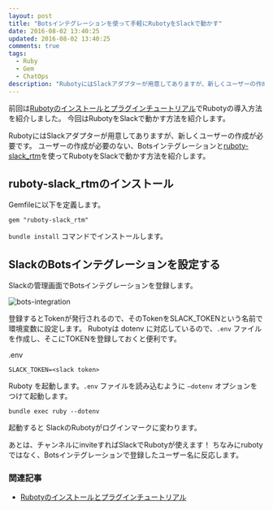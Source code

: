 ```yaml
---
layout: post
title: "Botsインテグレーションを使って手軽にRubotyをSlackで動かす"
date: 2016-08-02 13:40:25
updated: 2016-08-02 13:40:25
comments: true
tags: 
  - Ruby 
  - Gem 
  - ChatOps
description: "RubotyにはSlackアダプターが用意してありますが、新しくユーザーの作成が必要です。今回はユーザーの作成が必要のない、Botsインテグレーションとruboty-slack_rtmを使ってRubotyをSlackで動かす方法を紹介します。"
---
```


前回は[Rubotyのインストールとプラグインチュートリアル](/blog/2016/07/29/first-step-ruboty/)でRubotyの導入方法を紹介しました。
今回はRubotyをSlackで動かす方法を紹介します。

RubotyにはSlackアダプターが用意してありますが、新しくユーザーの作成が必要です。
ユーザーの作成が必要のない、Botsインテグレーションと[ruboty-slack_rtm](https://github.com/rosylilly/ruboty-slack_rtm)を使ってRubotyをSlackで動かす方法を紹介します。

## ruboty-slack_rtmのインストール

Gemfileに以下を定義します。

```
gem "ruboty-slack_rtm"
```

`bundle install` コマンドでインストールします。

## SlackのBotsインテグレーションを設定する

Slackの管理画面でBotsインテグレーションを登録します。

![bots-integration](/images/bots-integration.png)

登録するとTokenが発行されるので、そのTokenをSLACK_TOKENという名前で環境変数に設定します。
Rubotyは dotenv に対応しているので、`.env` ファイルを作成し、そこにTOKENを登録しておくと便利です。

.env

```
SLACK_TOKEN=<slack token>
```

Ruboty を起動します。`.env` ファイルを読み込むように `—dotenv` オプションをつけて起動します。

```
bundle exec ruby --dotenv
```

起動すると SlackのRubotyがログインマークに変わります。

あとは、チャンネルにinviteすればSlackでRubotyが使えます！
ちなみにrubotyではなく、Botsインテグレーションで登録したユーザー名に反応します。

### 関連記事

* [Rubotyのインストールとプラグインチュートリアル](/blog/2016/07/29/first-step-ruboty/)
